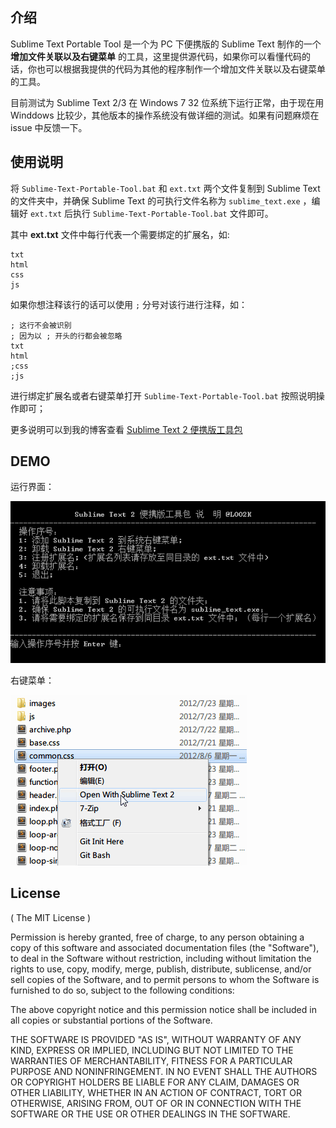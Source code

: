 ## 介绍

Sublime Text Portable Tool 是一个为 PC 下便携版的 Sublime Text 制作的一个 **增加文件关联以及右键菜单** 的工具，这里提供源代码，如果你可以看懂代码的话，你也可以根据我提供的代码为其他的程序制作一个增加文件关联以及右键菜单的工具。

目前测试为 Sublime Text 2/3 在 Windows 7 32 位系统下运行正常，由于现在用 Winddows 比较少，其他版本的操作系统没有做详细的测试。如果有问题麻烦在 issue 中反馈一下。

## 使用说明

将 `Sublime-Text-Portable-Tool.bat` 和 `ext.txt` 两个文件复制到 Sublime Text 的文件夹中，并确保 Sublime Text 的可执行文件名称为 `sublime_text.exe` ，编辑好 `ext.txt` 后执行 `Sublime-Text-Portable-Tool.bat` 文件即可。 

其中 **ext.txt** 文件中每行代表一个需要绑定的扩展名，如:

    txt
    html
    css
    js
    
如果你想注释该行的话可以使用 `;` 分号对该行进行注释，如：

    ; 这行不会被识别
    ; 因为以 ; 开头的行都会被忽略
    txt
    html
    ;css
    ;js

进行绑定扩展名或者右键菜单打开 `Sublime-Text-Portable-Tool.bat` 按照说明操作即可；

更多说明可以到我的博客查看 [Sublime Text 2 便携版工具包](http://loo2k.com/blog/sublime-text-2-portable-version-tool/)

## DEMO

运行界面：

![](images/st2tool.png?raw=true)

右键菜单：

![](images/st2menu.png?raw=true)

## License

( The MIT License )

Permission is hereby granted, free of charge, to any person obtaining
a copy of this software and associated documentation files (the
"Software"), to deal in the Software without restriction, including
without limitation the rights to use, copy, modify, merge, publish,
distribute, sublicense, and/or sell copies of the Software, and to
permit persons to whom the Software is furnished to do so, subject to
the following conditions:

The above copyright notice and this permission notice shall be
included in all copies or substantial portions of the Software.

THE SOFTWARE IS PROVIDED "AS IS", WITHOUT WARRANTY OF ANY KIND,
EXPRESS OR IMPLIED, INCLUDING BUT NOT LIMITED TO THE WARRANTIES OF
MERCHANTABILITY, FITNESS FOR A PARTICULAR PURPOSE AND
NONINFRINGEMENT. IN NO EVENT SHALL THE AUTHORS OR COPYRIGHT HOLDERS BE
LIABLE FOR ANY CLAIM, DAMAGES OR OTHER LIABILITY, WHETHER IN AN ACTION
OF CONTRACT, TORT OR OTHERWISE, ARISING FROM, OUT OF OR IN CONNECTION
WITH THE SOFTWARE OR THE USE OR OTHER DEALINGS IN THE SOFTWARE.